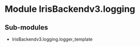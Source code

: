 Module IrisBackendv3.logging
============================

Sub-modules
-----------
* IrisBackendv3.logging.logger_template